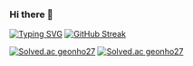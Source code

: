 ### Hi there 👋

<!--
**geonho27/geonho27** is a ✨ _special_ ✨ repository because its `README.md` (this file) appears on your GitHub profile.

Here are some ideas to get you started:

- 🔭 I’m currently working on ...
- 🌱 I’m currently learning ...
- 👯 I’m looking to collaborate on ...
- 🤔 I’m looking for help with ...
- 💬 Ask me about ...
- 📫 How to reach me: ...
- 😄 Pronouns: ...
- ⚡ Fun fact: ...
-->
[![Typing SVG](https://readme-typing-svg.demolab.com?font=Fira+Code&pause=1000&color=2EE5F7&random=false&width=435&lines=GIT+HUB)](https://git.io/typing-svg)
[![GitHub Streak](https://streak-stats.demolab.com?user=geonho27)](https://git.io/streak-stats)

[![Solved.ac
geonho27](http://mazassumnida.wtf/api/generate_badge?boj={handle})](https://solved.ac/{handle})
[![Solved.ac
geonho27](http://mazassumnida.wtf/api/v2/generate_badge?boj={handle})](https://solved.ac/{handle})
